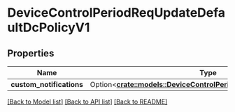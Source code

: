 # DeviceControlPeriodReqUpdateDefaultDcPolicyV1

## Properties

Name | Type | Description | Notes
------------ | ------------- | ------------- | -------------
**custom_notifications** | Option<[**crate::models::DeviceControlPeriodUsbCustomNotifications**](device_control.USBCustomNotifications.md)> |  | [optional]

[[Back to Model list]](./README.md#documentation-for-models) [[Back to API list]](./README.md#documentation-for-api-endpoints) [[Back to README]](../README.md)
